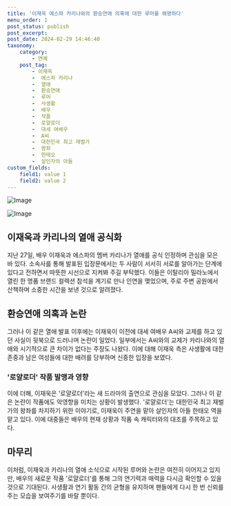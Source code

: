 ```yaml
---
title: '이재욱 에스파 카리나와의 환승연애 의혹에 대한 루머를 해명하다'
menu_order: 1
post_status: publish
post_excerpt: 
post_date: 2024-02-29 14:46:40
taxonomy:
    category:
        - 연예
    post_tag:
        - 이재욱
        -  에스파 카리나
        -  열애
        -  환승연애
        -  루머
        -  사생활
        -  배우
        -  작품
        -  로얄로더
        -  대세 여배우
        -  A씨
        -  대한민국 최고 재벌가
        -  왕좌
        -  한태오
        -  살인자의 아들
custom_fields:
    field1: value 1
    field2: value 2
---
```


![Image](https://ssl.pstatic.net/mimgnews/image/312/2024/02/29/0000651330_001_20240229092101283.jpg?type=w540)

![Image](https://mimgnews.pstatic.net/image/312/2024/02/29/0000651330_002_20240229092101328.jpg?type=w540)

## 이재욱과 카리나의 열애 공식화
지난 27일, 배우 이재욱과 에스파의 멤버 카리나가 열애를 공식 인정하며 관심을 모은 바 있다. 소속사를 통해 발표된 입장문에서는 두 사람이 서서히 서로를 알아가는 단계에 있다고 전하면서 따뜻한 시선으로 지켜봐 주길 부탁했다. 이들은 이탈리아 밀라노에서 열린 한 명품 브랜드 컬렉션 참석을 계기로 만나 인연을 맺었으며, 주로 주변 공원에서 산책하며 소중한 시간을 보낸 것으로 알려졌다.
## 환승연애 의혹과 논란
그러나 이 같은 열애 발표 이후에는 이재욱이 이전에 대세 여배우 A씨와 교제를 하고 있던 사실이 뒷북으로 드러나며 논란이 일었다. 일부에서는 A씨와의 교제가 카리나와의 열애와 시기적으로 큰 차이가 없다는 주장도 나왔다. 이에 대해 이재욱 측은 사생활에 대한 존중과 남은 여성들에 대한 배려를 당부하며 신중한 입장을 보였다.
### '로얄로더' 작품 발맹과 영향
이에 더해, 이재욱은 '로얄로더'라는 새 드라마의 출연으로 관심을 모았다. 그러나 이 같은 논란이 작품에도 악영향을 미치는 상황이 발생했다. '로얄로더'는 대한민국 최고 재벌가의 왕좌를 차지하기 위한 이야기로, 이재욱이 주연을 맡아 살인자의 아들 한태오 역을 맡고 있다. 이에 대중들은 배우의 현재 상황과 작품 속 캐릭터와의 대조를 주목하고 있다.
## 마무리
이처럼, 이재욱과 카리나의 열애 소식으로 시작된 루머와 논란은 여전히 이어지고 있지만, 배우의 새로운 작품 '로얄로더'를 통해 그의 연기력과 매력을 다시금 확인할 수 있을 것으로 기대된다. 사생활과 연기 활동 간의 균형을 유지하며 팬들에게 다시 한 번 신뢰를 주는 모습을 보여주기를 바랄 뿐이다.
